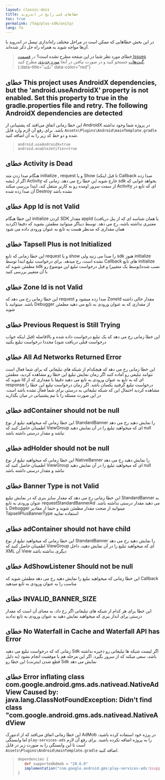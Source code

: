 ```yaml
---
layout: classic-docs
title: خطاهای فنی رایج در اندروید
toc: true
permalink: /faq/plus-sdk/unity/
lang: fa
---
```


در این بخش خطاهایی که ممکن‌ است در مراحل مختلف راه‌اندازی تپسل در اندروید با آن‌ها مواجه شوید به همراه راه‌ حل ذکر شده‌اند.

> **خطای مورد نظر شما در این صفحه مطرح نشده است؟** در [قسمت Issues گیت‌هاب](https://github.com/tapsellorg/TapsellPlusSDK-UnitySample2019/issues?q=is%3Aissue) جستجو کنید و در صورت نیافتن در آنجا [مورد جدیدی](https://github.com/tapsellorg/TapsellPlusSDK-UnitySample2019/issues/new/choose) مطرح کنید.
{:data-title="نکته" data-color="red"}

## خطای This project uses AndroidX dependencies, but the 'android.useAndroidX' property is not enabled. Set this property to true in the gradle.properties file and retry. The following AndroidX dependencies are detected

  این خطا زمانی اتفاق می‌افتد که پشتیبانی از AndroidX در پروژه شما وجود نداشته باشد. برای رفع آن لازم وارد فایل `Assets\Plugins\Android\mainTemplate.gradle` شده و دو خط کد زیر را به آن اضافه کنید.
> ```gradle.properties
> android.useAndroidX=true
> android.enableJetifier=true
> ```

## خطای Activity is Dead

 هنگام صدا زدن متد initialize , request و یا Show (تا قبل اینکه  Callback صدا زده بشه) اگر از Activity خارج شوید این خطا رخ می دهد.
زمانی که sdk یخواهد جوابی که از سمت سرور اومده رو به کاربر منتقل کند، ابتدا بررسی میکند Activity ای که تابع در آن صدا زده شده Destroy نشده باشد

## خطای App Id is not Valid

این خطا هنگام initialize کردن SDK مقدار appId (یا همان شناسه ای که از پنل دربافت کردید) معتبری نداشته باشه، رخ می دهد. 
توسط دیباگر میتوانید مطمئن بشوید که دقیقا همان مقداری که مدنظر هست به تابع به عنوان ورودی داده می شود

## خطای Tapsell Plus is not Initialized

این خطا زمانی که تابع request و یا show را صدا می زنید ولی sdk هنوز initialize نشده است، رخ میدهد.
 برای درخواست تبلیغ ابتدا توسط Callback های تابع initialize مطمئن شوید که sdk نصب شده(توسط یک متغییر) و قبل درخواست تبلیغ این موضوع رو با آن متغییر بررسی کنید
 
## خطای Zone Id is not Valid

این خطا زمانی رخ می دهد که request صدا زده میشود و ZoneId مقدار خالی داشته باشد. 
میتوانید با Debugger از مقداری که به عنوان ورودی به تابع می دهید مطمئن شوید

## خطای Previous Request is Still Trying

این خطا زمانی رخ می دهد که یک تبلیغ درخواست داده شده و بالافاصله (قبل اینکه جواب درخواست قبلی دربافت شود) مجددا درخواست تبلیغ بکنید

## خطای All Ad Networks Returned Error

این خطا زمانی رخ می دهد که هیچکدام از شبکه های تبلیغاتی که برای شما فعال است نتوانند تبلیغی رو آماده کنند
اگر زمان نمایش تبلیغ این خطا رو مشاهده کردید، مطمئن شوید که Id ای که به تابع به عنوان ورودی به تابع می دهید دقیقا با مقداری که از response درخواست تبلیغ گرفتید یکسان باشد. 
اگر زمان درخواست تبلیغ این خطا را مشاهده کردید احتمال این که شبکه تبلیغاتی به درستی برای شما فعال نشده باشد است. 
در این صورت مسئله را با تیم پشتیبانی در میان بگذارید

## خطای adContainer should not be null

این خطا زمانی که میخواهید تبلیغ از نوع StandardBanner را نمایش دهید رخ می دهد
اطمینان حاصل کنید که ViewGroup ای که میخواهید تبلیغ را در آن نمایش دهید null نباشد و مقدار درستی داشته باشد

## خطای adHolder should not be null

این خطا زمانی که میخواهید تبلیغ از نوع NativeBanner را نمایش دهید رخ می دهد
اطمینان حاصل کنید که ViewGroup ای که میخواهید تبلیغ را در آن نمایش دهید null نباشد و مقدار درستی داشته باشد

## خطای Banner Type is not Valid

ابن خطا زمانی رخ می دهد که مقدار سایز بنری که در نمایش تبلیغ StandardBanner به عنوان ورودی به تابع requestStandardBannerAd می دهید مقدار درستی نداشته باشد.
با Debugger میتوانید از صحت مقدار مطمئن شوید و حتما ار مقادیر TapsellPlusBannerType استفاده نمایید

## خطای adContainer should not have child

این خطا زمانی که میخواهید تبلیغ از نوع StandardBanner را نمایش دهید رخ می دهد
اطمینان حاصل کنید که ViewGroup ای که میخواهید تبلیغ را در آن نمایش دهید، داخل XML آن View دیگری نداشته باشد

## خطای AdShowListener Should not be null

این خطا زمانی که میخواهید تبلیغ را نمایش دهید رخ می دهد
مطمئن شوید که Callback مناسب را به عنوان ورودی به تابع میدهید

## خطای INVALID_BANNER_SIZE

این خطا برای هر کدام از شبکه های تبلیغاتی اگر رخ داد، به معنای آن است که مقدار درستی برای انداز بنری که میخواهید نمایش دهید به عنوان ورودی به تابع ندادید

## خطای No Waterfall in Cache and Waterfall API has Error

زمانی که که درخواست تبلیغ می دهید Sdk اگر لیست شبکه ها تبلیغاتی رو ذخیره نداشته باشد، سعی میکند که از سرور بگیرد. اگر این مرحله هم با موفقیت انجام نشود (به دلیل قطع شدن اینترنت) این خطا رو  Sdk نمایش می دهد


## خطای Error inflating class com.google.android.gms.ads.nativead.NativeAdView Caused by: java.lang.ClassNotFoundException: Didn't find class "com.google.android.gms.ads.nativead.NativeAdView

این خطا زمانی اتفاق می‌افتد که از ادنتورک AdMob در پرژه خود استفاده کرده باشید، اما وابستگی `play-services-ads` را به پروژه اضافه نکرده باشید. برای رفع آن لازم است تا این وابستگی را به صورت زیر در فایل `Assets\Plugins\Android\mainTemplate.gradle` اضافه کنید.
> ```groovy
> dependencies {
>    def supportedAdmob = "20.6.0"
>    implementation("com.google.android.gms:play-services-ads:$supportedAdmob")
> }
> ```

